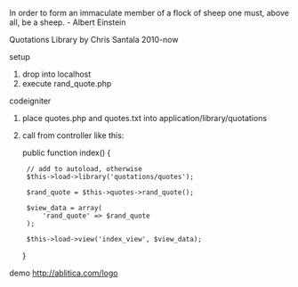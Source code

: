 In order to form an immaculate member of a flock of sheep one must, above all, be a sheep. - Albert Einstein

Quotations Library by Chris Santala 2010-now

setup
1. drop into localhost
2. execute rand_quote.php

codeigniter
1. place quotes.php and quotes.txt into application/library/quotations
2. call from controller like this:

	public function index() {

		// add to autoload, otherwise
		$this->load->library('quotations/quotes');

		$rand_quote = $this->quotes->rand_quote();

		$view_data = array(
			'rand_quote' => $rand_quote
		);

		$this->load->view('index_view', $view_data);
	}

demo
http://ablitica.com/logo